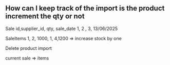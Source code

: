 
## How can I keep track of the import is the product increment the qty or not


Sale
id,supplier_id, qty, sale_date
1, 2 , 3, 13/06/2025


SaleItems
1, 2, 1000,
1, 4,1200 => increase stock by one

Delete product import

current sale => items
